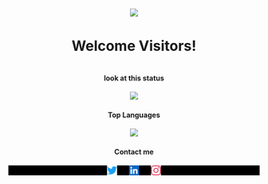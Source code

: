 <h4 align="center">
    <img src="https://profile-counter.glitch.me/Kodaiwya/count.svg" width="30%">
</h4>

<h1 align="center">Welcome Visitors!<h1>

<h4 align="center">look at this status</h4>

<p align="center">
    <img width="350px" src="https://github-readme-stats.vercel.app/api?username=Kodaiwya&show_icons=true&theme=swift&layout=compact">
</p>

<h4 align="center">Top Languages</h4>

<p align="center">
    <img width="300px" src="https://github-readme-stats.vercel.app/api/top-langs/?username=Kodaiwya&layout=compact&theme=swift">
</p>

<h4 align="center">Contact me</h4>

<p align="center" style="background:black">
  <a href="https://twitter.com/Kodaiwya" target="_blank">
    <img width="4%" align="center" src="./src/twitter.svg" alt="twitter"/>  
  </a>
  <a href="https://linkedin.com/in/Kodaiwya" target="_blank">
    <img style="margin-left:20px;margin-right:20px;" width="4%" align="center" src="./src/linkedin.svg" alt="linkedin"/>
  </a>
  <a href="https://instagram.com/Kodaiwya" target="_blank">
    <img width="4%" align="center" src="./src/instagram.svg" alt="instagram"/>
  </a>
</p>
